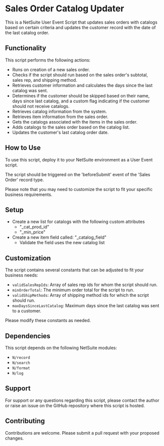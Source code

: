 # Sales Order Catalog Updater

This is a NetSuite User Event Script that updates sales orders with catalogs based on certain criteria and updates the customer record with the date of the last catalog order. 

## Functionality

This script performs the following actions:

- Runs on creation of a new sales order.
- Checks if the script should run based on the sales order's subtotal, sales rep, and shipping method.
- Retrieves customer information and calculates the days since the last catalog was sent.
- Determines if the customer should be skipped based on their name, days since last catalog, and a custom flag indicating if the customer should not receive catalogs.
- Retrieves catalog information from the system.
- Retrieves item information from the sales order.
- Gets the catalogs associated with the items in the sales order.
- Adds catalogs to the sales order based on the catalog list.
- Updates the customer's last catalog order date.

## How to Use

To use this script, deploy it to your NetSuite environment as a User Event script.

The script should be triggered on the 'beforeSubmit' event of the 'Sales Order' record type.

Please note that you may need to customize the script to fit your specific business requirements.

## Setup
- Create a new list for catalogs with the following custom attributes
  - "_cat_prod_id"
  - "_min_price"
- Create a new item field called: "_catalog_field"
  - Validate the field uses the new catalog list

## Customization

The script contains several constants that can be adjusted to fit your business needs:

- `validSalesRepIds`: Array of sales rep ids for whom the script should run.
- `minOrderTotal`: The minimum order total for the script to run.
- `validShipMethods`: Array of shipping method ids for which the script should run.
- `maxDaysSinceLastCatalog`: Maximum days since the last catalog was sent to a customer.

Please modify these constants as needed.

## Dependencies

This script depends on the following NetSuite modules:

- `N/record`
- `N/search`
- `N/format`
- `N/log`

## Support

For support or any questions regarding this script, please contact the author or raise an issue on the GitHub repository where this script is hosted.

## Contributing

Contributions are welcome. Please submit a pull request with your proposed changes.
